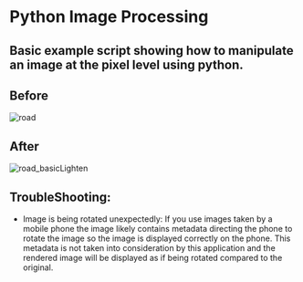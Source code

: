 # Python Image Processing
## Basic example script showing how to manipulate an image at the pixel level using python. 

## Before
![road](https://user-images.githubusercontent.com/13529116/93648179-fce21980-f9be-11ea-8915-59fa0e8cb0e5.jpg)

## After
![road_basicLighten](https://user-images.githubusercontent.com/13529116/93648190-08354500-f9bf-11ea-8570-945a444e3b77.jpg)

## TroubleShooting:
- Image is being rotated unexpectedly: If you use images taken by a mobile phone the image likely contains metadata directing the phone to rotate the image so the image is displayed correctly on the phone. This metadata is not taken into consideration by this application and the rendered image will be displayed as if being rotated compared to the original.